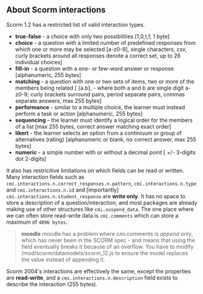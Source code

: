 ## About Scorm interactions

Scorm 1.2 has a restricted list of valid interaction types.

* **true-false** - a choice with only two possibilities [1,0,t,f, 1 byte]
* **choice** - a question with a limited number of predefined responses from which one or more may be selected [a-z0-9], single characters, csv, curly brackets around all responses denote a correct set, up to 26 individual choices]
* **fill-in** - a question with a one- or few-word answer or response [alphanumeric, 255 bytes]
* **matching** - a question with one or two sets of items, two or more of the members being related [ {a.b}, - where both a and b are single digit a-z0-9; curly brackets surround pairs, period separate pairs, commas separate answers, max 255 bytes]
* **performance** - similar to a multiple choice, the learner must instead perform a task or action [alphanumeric, 255 bytes]
* **sequencing** - the learner must identify a logical order for the members of a list [max 255 bytes, correct answer matching exact order]
* **likert** - the learner selects an option from a continiuum or group of alternatives (rating) [alphanumeric or blank, no correct answer, max 255 bytes]
* **numeric** - a simple number with or without a decimal point [ +/- 3-digits dot 2-digits]

It also has restricitive limitations on which fields can be read or written. Many interaction fields such as `cmi.interactions.n.correct_responses.n.pattern`, `cmi.interactions.n.type` and `cmi.interactions.n.id` and [importantly] `cmi.interactions.n.student_response` are **write only**. It has no space to store a description of a question/interaction, and most packages are already making use of other structures like `cmi.suspend_data`. The one place where we can often store read-write data is `cmi.comments` which can store a maximum of `4096 bytes`.

> **moodle**
> moodle has a problem where cmi.comments is *append only*, which has never been in the SCORM spec - and means that using the field eventually breaks it because of an overflow. You have to modify /mod/scorm/datamodels/scorm_12.js to ensure the model replaces the value instead of appending it. 

Scorm 2004's interactions are effectively the same, except the properties are **read-write**, and a `cmi.interactions.n.description` field exists to describe the interaction (255 bytes).
